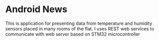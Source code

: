 
Android News
===================================

This is application for presenting data from temperature and humidity sensors placed in many rooms of the flat.
I uses REST web services to communicate with web server based on STM32 microcontroller


